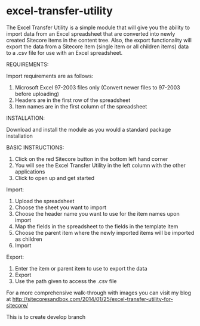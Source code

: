 # excel-transfer-utility
The Excel Transfer Utility is a simple module that will give you the ability to import data from an Excel spreadsheet 
that are converted into newly created Sitecore items in the content tree. Also, the export functionality will export the data 
from a Sitecore item (single item or all children items) data to a .csv file for use with an Excel spreadsheet.

REQUIREMENTS:

Import requirements are as follows:

1. Microsoft Excel 97-2003 files only (Convert newer files to 97-2003 before uploading)
2. Headers are in the first row of the spreadsheet
3. Item names are in the first column of the spreadsheet

INSTALLATION:

Download and install the module as you would a standard package installation

BASIC INSTRUCTIONS:

1. Click on the red Sitecore button in the bottom left hand corner
2. You will see the Excel Transfer Utility in the left column with the other applications
3. Click to open up and get started
 
Import:

1. Upload the spreadsheet
2. Choose the sheet you want to import
3. Choose the header name you want to use for the item names upon import
4. Map the fields in the spreadsheet to the fields in the template item
5. Choose the parent item where the newly imported items will be imported as children
6. Import

Export:

1. Enter the item or parent item to use to export the data
2. Export
3. Use the path given to access the .csv file

For a more comprehensive walk-through with images you can visit my blog at 
http://sitecoresandbox.com/2014/01/25/excel-transfer-utility-for-sitecore/ 


This is to create develop branch